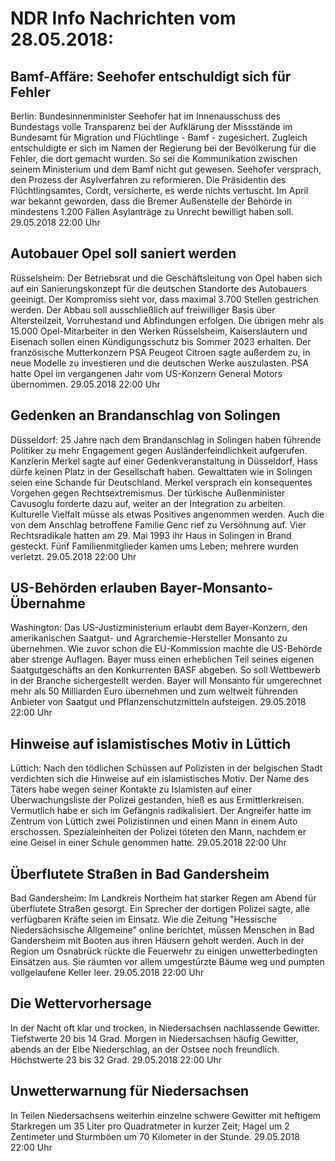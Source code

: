 # NDR Info Nachrichten vom 28.05.2018:


## Bamf-Affäre: Seehofer entschuldigt sich für Fehler
Berlin:   Bundesinnenminister Seehofer hat im Innenausschuss des Bundestags volle Transparenz bei der Aufklärung der Missstände im Bundesamt für Migration und Flüchtlinge - Bamf - zugesichert. Zugleich entschuldigte er sich im Namen der Regierung bei der Bevölkerung für die Fehler, die dort gemacht wurden. So sei die Kommunikation zwischen seinem Ministerium und dem Bamf nicht gut gewesen. Seehofer versprach, den Prozess der Asylverfahren zu reformieren. Die Präsidentin des Flüchtlingsamtes, Cordt, versicherte, es werde nichts vertuscht. Im April war bekannt geworden, dass die Bremer Außenstelle der Behörde in mindestens 1.200 Fällen Asylanträge zu Unrecht bewilligt haben soll. 29.05.2018 22:00 Uhr 

## Autobauer Opel soll saniert werden
Rüsselsheim:	Der Betriebsrat und die Geschäftsleitung von Opel haben sich auf ein Sanierungskonzept für die deutschen Standorte des Autobauers geeinigt. Der Kompromiss sieht vor, dass maximal 3.700 Stellen gestrichen werden. Der Abbau soll ausschließlich auf freiwilliger Basis über Altersteilzeit, Vorruhestand und Abfindungen erfolgen. Die übrigen mehr als 15.000 Opel-Mitarbeiter in den Werken Rüsselsheim, Kaiserslautern und Eisenach sollen einen Kündigungsschutz bis Sommer 2023 erhalten. Der französische Mutterkonzern PSA Peugeot Citroen sagte außerdem zu, in neue Modelle zu investieren und die deutschen Werke auszulasten. PSA hatte Opel im vergangenen Jahr vom US-Konzern General Motors übernommen. 29.05.2018 22:00 Uhr 

## Gedenken an Brandanschlag von Solingen
Düsseldorf: 25 Jahre nach dem Brandanschlag in Solingen haben führende Politiker zu mehr Engagement gegen Ausländerfeindlichkeit aufgerufen. Kanzlerin Merkel sagte auf einer Gedenkveranstaltung in Düsseldorf, Hass dürfe keinen Platz in der Gesellschaft haben. Gewalttaten wie in Solingen seien eine Schande für Deutschland. Merkel versprach ein konsequentes Vorgehen gegen Rechtsextremismus. Der türkische Außenminister Cavusoglu forderte dazu auf, weiter an der Integration zu arbeiten. Kulturelle Vielfalt müsse als etwas Positives angenommen werden. Auch die von dem Anschlag betroffene Familie Genc rief zu Versöhnung auf. Vier Rechtsradikale hatten am 29. Mai 1993 ihr Haus in Solingen in Brand gesteckt. Fünf Familienmitglieder kamen ums Leben; mehrere wurden verletzt. 29.05.2018 22:00 Uhr 

## US-Behörden erlauben Bayer-Monsanto-Übernahme
Washington: Das US-Justizministerium erlaubt dem Bayer-Konzern, den amerikanischen Saatgut- und Agrarchemie-Hersteller Monsanto zu übernehmen. Wie zuvor schon die EU-Kommission machte die US-Behörde aber strenge Auflagen. Bayer muss einen erheblichen Teil seines eigenen Saatgutgeschäfts an den Konkurrenten BASF abgeben. So soll Wettbewerb in der Branche sichergestellt werden. Bayer will Monsanto für umgerechnet mehr als 50 Milliarden Euro übernehmen und zum weltweit führenden Anbieter von Saatgut und Pflanzenschutzmitteln aufsteigen. 29.05.2018 22:00 Uhr 

## Hinweise auf islamistisches Motiv in Lüttich
Lüttich:  Nach den tödlichen Schüssen auf Polizisten in der belgischen Stadt verdichten sich die Hinweise auf ein islamistisches Motiv. Der Name des Täters habe wegen seiner Kontakte zu Islamisten auf einer Überwachungsliste der Polizei gestanden, hieß es aus Ermittlerkreisen. Vermutlich habe er sich im Gefängnis radikalisiert. Der Angreifer hatte im Zentrum von Lüttich zwei Polizistinnen und einen Mann in einem Auto erschossen. Spezialeinheiten der Polizei töteten den Mann, nachdem er eine Geisel in einer Schule genommen hatte. 29.05.2018 22:00 Uhr 

## Überflutete Straßen in Bad Gandersheim
Bad Gandersheim: Im Landkreis Northeim hat starker Regen am Abend für überflutete Straßen gesorgt. Ein Sprecher der dortigen Polizei sagte, alle verfügbaren Kräfte seien im Einsatz. Wie die Zeitung "Hessische Niedersächsische Allgemeine" online berichtet, müssen Menschen in Bad Gandersheim mit Booten aus ihren Häusern geholt werden. Auch in der Region um Osnabrück rückte die Feuerwehr zu einigen unwetterbedingten Einsätzen aus. Sie räumten vor allem umgestürzte Bäume weg und pumpten vollgelaufene Keller leer. 29.05.2018 22:00 Uhr 

## Die Wettervorhersage
In der Nacht oft klar und trocken, in Niedersachsen nachlassende Gewitter. Tiefstwerte 20 bis 14 Grad. Morgen in Niedersachsen häufig Gewitter, abends an der Elbe Niederschlag, an der Ostsee noch freundlich. Höchstwerte 23 bis 32 Grad. 29.05.2018 22:00 Uhr 

## Unwetterwarnung für Niedersachsen
In Teilen Niedersachsens weiterhin einzelne schwere Gewitter mit heftigem Starkregen um 35 Liter pro Quadratmeter in kurzer Zeit; Hagel um 2 Zentimeter und Sturmböen um 70 Kilometer in der Stunde. 29.05.2018 22:00 Uhr 
